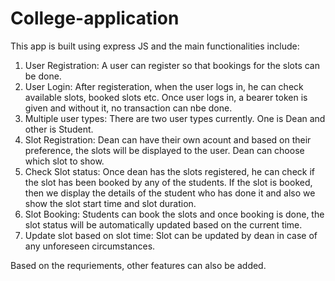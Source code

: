 # College-application
This app is built using express JS and the main functionalities include:
1. User Registration: A user can register so that bookings for the slots can be done.
2. User Login: After registeration, when the user logs in, he can check available slots, booked slots etc. Once user logs in, a bearer token is given and without it, no transaction can nbe done.
3. Multiple user types: There are two user types currently. One is Dean and other is Student.
4. Slot Registration: Dean can have their own acount and based on their preference, the slots will be displayed to the user. Dean can choose which slot to show.
5. Check Slot status: Once dean has the slots registered, he can check if the slot has been booked by any of the students. If the slot is booked, then we display the details of the student who has done it and also we show the slot start time and slot duration.
6. Slot Booking: Students can book the slots and once booking is done, the slot status will be automatically updated based on the current time.
7. Update slot based on slot time: Slot can be updated by dean in case of any unforeseen circumstances.

Based on the requriements, other features can also be added.
